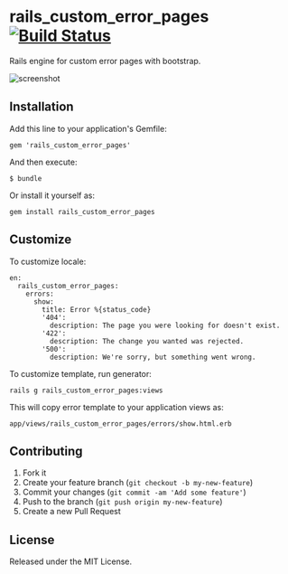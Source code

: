 # rails_custom_error_pages [![Build Status](https://travis-ci.org/dbackowski/rails_custom_error_pages.svg?branch=master)](https://travis-ci.org/dbackowski/rails_custom_error_pages)

Rails engine for custom error pages with bootstrap.

![screenshot](http://i.imgur.com/lvqFnen.png)

## Installation

Add this line to your application's Gemfile:

    gem 'rails_custom_error_pages'

And then execute:

    $ bundle 

Or install it yourself as:

    gem install rails_custom_error_pages

## Customize 

To customize locale:

    en:
      rails_custom_error_pages:
        errors:
          show:
            title: Error %{status_code}
            '404':
              description: The page you were looking for doesn't exist.
            '422':
              description: The change you wanted was rejected.
            '500':
              description: We're sorry, but something went wrong.


To customize template, run generator:

    rails g rails_custom_error_pages:views

This will copy error template to your application views as:

    app/views/rails_custom_error_pages/errors/show.html.erb

## Contributing

1. Fork it
2. Create your feature branch (`git checkout -b my-new-feature`)
3. Commit your changes (`git commit -am 'Add some feature'`)
4. Push to the branch (`git push origin my-new-feature`)
5. Create a new Pull Request

## License

Released under the MIT License.